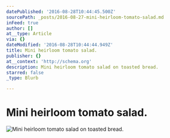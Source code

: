 ```yaml
---
datePublished: '2016-08-28T10:44:45.500Z'
sourcePath: _posts/2016-08-27-mini-heirloom-tomato-salad.md
inFeed: true
author: []
at__type: Article
via: {}
dateModified: '2016-08-28T10:44:44.949Z'
title: Mini heirloom tomato salad.
publisher: {}
at__context: 'http://schema.org'
description: Mini heirloom tomato salad on toasted bread.
starred: false
_type: Blurb

---
```

# Mini heirloom tomato salad.
![Mini heirloom tomato salad on toasted bread.](https://s3-us-west-2.amazonaws.com/the-grid-img/p/9047d3de806f96d72121ebbea90ab5b7a3ff3490.jpg)